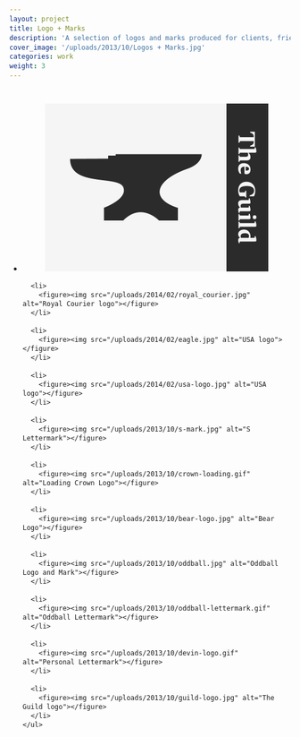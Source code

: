 ```yaml
---
layout: project
title: Logo + Marks
description: 'A selection of logos and marks produced for clients, friends and studio projects.'
cover_image: '/uploads/2013/10/Logos + Marks.jpg'
categories: work
weight: 3
---
```

  </div>
</div>

<div class="row">
  <div class="large-12 small-11 small-centered large-centered columns" id="content">
    <ul class="small-block-grid-1 large-block-grid-3">
      <li>
        <figure><img src="/uploads/2014/02/guild_shot.jpg" alt="New logo for The Guild"></figure>
      </li>

      <li>
        <figure><img src="/uploads/2014/02/royal_courier.jpg" alt="Royal Courier logo"></figure>
      </li>

      <li>
        <figure><img src="/uploads/2014/02/eagle.jpg" alt="USA logo"></figure>
      </li>

      <li>
        <figure><img src="/uploads/2014/02/usa-logo.jpg" alt="USA logo"></figure>
      </li>

      <li>
        <figure><img src="/uploads/2013/10/s-mark.jpg" alt="S Lettermark"></figure>
      </li>

      <li>
        <figure><img src="/uploads/2013/10/crown-loading.gif" alt="Loading Crown Logo"></figure>
      </li>

      <li>
        <figure><img src="/uploads/2013/10/bear-logo.jpg" alt="Bear Logo"></figure>
      </li>

      <li>
        <figure><img src="/uploads/2013/10/oddball.jpg" alt="Oddball Logo and Mark"></figure>
      </li>

      <li>
        <figure><img src="/uploads/2013/10/oddball-lettermark.gif" alt="Oddball Lettermark"></figure>
      </li>

      <li>
        <figure><img src="/uploads/2013/10/devin-logo.gif" alt="Personal Lettermark"></figure>
      </li>

      <li>
        <figure><img src="/uploads/2013/10/guild-logo.jpg" alt="The Guild logo"></figure>
      </li>
    </ul>
  </div>
</div>

<div class="row">
  <div class="large-8 small-11 small-centered large-centered columns" id="content">